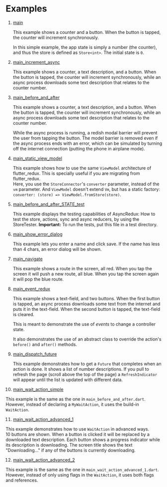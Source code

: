 # Examples

1. <a href="https://github.com/marcglasberg/async_redux/blob/master/example/lib/main.dart">main</a>

    This example shows a counter and a button.
    When the button is tapped, the counter will increment synchronously.
    
    In this simple example, the app state is simply a number (the counter),
    and thus the store is defined as `Store<int>`. The initial state is `0`.    

2. <a href="https://github.com/marcglasberg/async_redux/blob/master/example/lib/main_increment_async.dart">main_increment_async</a>
   
   This example shows a counter, a text description, and a button.
   When the button is tapped, the counter will increment synchronously,
   while an async process downloads some text description that relates
   to the counter number.  

3. <a href="https://github.com/marcglasberg/async_redux/blob/master/example/lib/main_before_and_after.dart">main_before_and_after</a>
   
    This example shows a counter, a text description, and a button.
    When the button is tapped, the counter will increment synchronously,
    while an async process downloads some text description that relates
    to the counter number.
   
    While the async process is running, a redish modal barrier will prevent
    the user from tapping the button. The model barrier is removed even if
    the async process ends with an error, which can be simulated by turning
    off the internet connection (putting the phone in airplane mode).

4. <a href="https://github.com/marcglasberg/async_redux/blob/master/example/lib/main_static_view_model.dart">main_static_view_model</a>

    This example shows how to use the same `ViewModel` architecture of flutter_redux.
    This is specially useful if you are migrating from flutter_redux.  
    Here, you use the `StoreConnector`'s `converter` parameter, instead of the `vm` parameter.
    And `ViewModel` doesn't extend `Vm`, but has a static factory:
    `converter: (store) => ViewModel.fromStore(store)`.    

5. <a href="https://github.com/marcglasberg/async_redux/blob/master/example/test/main_before_and_after_STATE_test.dart">main_before_and_after_STATE_test</a>

   This example displays the testing capabilities of AsyncRedux: 
   How to test the store, actions, sync and async reducers, 
   by using the StoreTester. **Important:** To run the tests, put this file in a test directory.
 
6. <a href="https://github.com/marcglasberg/async_redux/blob/master/example/lib/main_show_error_dialog.dart">main_show_error_dialog</a>
    
    This example lets you enter a name and click save.
    If the name has less than 4 chars, an error dialog will be shown.    

7. <a href="https://github.com/marcglasberg/async_redux/blob/master/example/lib/main_navigate.dart">main_navigate</a>

    This example shows a route in the screen, all red. 
    When you tap the screen it will push a new route, all blue.
    When you tap the screen again it will pop the blue route.

8. <a href="https://github.com/marcglasberg/async_redux/blob/master/example/lib/main_event_redux.dart">main_event_redux</a>

   This example shows a text-field, and two buttons.
   When the first button is tapped, an async process downloads some text from the internet
   and puts it in the text-field.
   When the second button is tapped, the text-field is cleared.
   
   This is meant to demonstrate the use of *events* to change a controller state.
    
   It also demonstrates the use of an abstract class to override the action's `before()` and `after()` methods.
    
9. <a href="https://github.com/marcglasberg/async_redux/blob/master/example/lib/main_dispatch_future.dart">main_dispatch_future</a>

   This example demonstrates how to get a `Future` that completes when an action is done.
   It shows a list of number descriptions. 
   If you pull to refresh the page (scroll above the top of the page) 
   a `RefreshIndicator` will appear until the list is updated with different data.
   
10. <a href="https://github.com/marcglasberg/async_redux/blob/master/example/lib/main_wait_action_simple.dart">main_wait_action_simple</a>

   This example is the same as the one in `main_before_and_after.dart`.
   However, instead of declaring a `MyWaitAction`, it uses the build-in `WaitAction`.         
   
11. <a href="https://github.com/marcglasberg/async_redux/blob/master/example/lib/main_wait_action_advanced_1.dart">main_wait_action_advanced_1</a>

   This example demonstrates how to use `WaitAction` in advanced ways.   
   10 buttons are shown. When a button is clicked it will be replaced by a downloaded text description. 
   Each button shows a progress indicator while its description is downloading. 
   The screen title shows the text "Downloading..." if any of the buttons is currently downloading.   
   
12. <a href="https://github.com/marcglasberg/async_redux/blob/master/example/lib/main_wait_action_advanced_2.dart">main_wait_action_advanced_2</a>

   This example is the same as the one in `main_wait_action_advanced_1.dart`.
   However, instead of only using flags in the `WaitAction`, it uses both flags and references.

   
 
    
